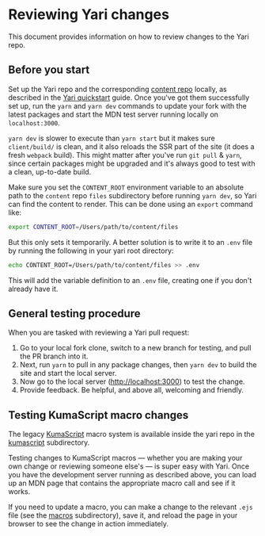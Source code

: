 # Reviewing Yari changes

This document provides information on how to review changes to the Yari repo.

## Before you start

Set up the Yari repo and the corresponding
[content repo](https://github.com/mdn/content) locally, as described in the
[Yari quickstart](../README.md#quickstart) guide. Once you've got them
successfully set up, run the `yarn` and `yarn dev` commands to update your fork
with the latest packages and start the MDN test server running locally on
`localhost:3000`.

`yarn dev` is slower to execute than `yarn start` but it makes sure
`client/build/` is clean, and it also reloads the SSR part of the site (it does
a fresh `webpack` build). This might matter after you've run `git pull` &
`yarn`, since certain packages might be upgraded and it's always good to test
with a clean, up-to-date build.

Make sure you set the `CONTENT_ROOT` environment variable to an absolute path to
the `content` repo `files` subdirectory before running `yarn dev`, so Yari can
find the content to render. This can be done using an `export` command like:

```bash
export CONTENT_ROOT=/Users/path/to/content/files
```

But this only sets it temporarily. A better solution is to write it to an `.env`
file by running the following in your yari root directory:

```bash
echo CONTENT_ROOT=/Users/path/to/content/files >> .env
```

This will add the variable definition to an `.env` file, creating one if you
don't already have it.

## General testing procedure

When you are tasked with reviewing a Yari pull request:

1. Go to your local fork clone, switch to a new branch for testing, and pull the
   PR branch into it.
2. Next, run `yarn` to pull in any package changes, then `yarn dev` to build the
   site and start the local server.
3. Now go to the local server (<http://localhost:3000>) to test the change.
4. Provide feedback. Be helpful, and above all, welcoming and friendly.

## Testing KumaScript macro changes

The legacy
[KumaScript](https://developer.mozilla.org/en-US/docs/MDN/Tools/KumaScript)
macro system is available inside the yari repo in the
[kumascript](https://github.com/mdn/yari/tree/main/kumascript) subdirectory.

Testing changes to KumaScript macros — whether you are making your own change or
reviewing someone else's — is super easy with Yari. Once you have the
development server running as described above, you can load up an MDN page that
contains the appropriate macro call and see if it works.

If you need to update a macro, you can make a change to the relevant `.ejs` file
(see the [macros](https://github.com/mdn/yari/tree/main/kumascript/macros)
subdirectory), save it, and reload the page in your browser to see the change in
action immediately.
